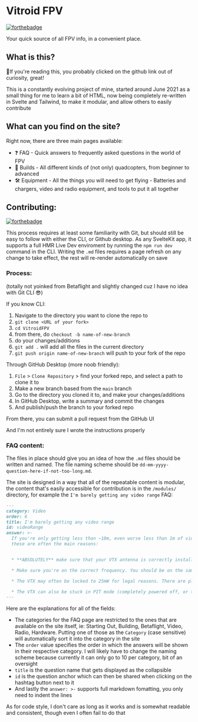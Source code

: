 # Vitroid FPV

[![forthebadge](https://forthebadge.com/images/badges/it-works-why.svg)](https://vitroidfpv.com)

Your quick source of all FPV info, in a convenient place.

## What is this?

🔎If you're reading this, you probably clicked on the github link out of curiosity, great!

This is a constantly evolving project of mine, started around June 2021 as a small thing for me to learn a bit of HTML, now being completely re-written in Svelte and Tailwind, to make it modular, and allow others to easily contribute

## What can you find on the site?

Right now, there are three main pages available:

- ❓ FAQ - Quick answers to frequently asked questions in the world of FPV
- 🔧 Builds - All different kinds of (not only) quadcopters, from beginner to advanced
- 🛠️ Equipment - All the things you will need to get flying - Batteries and chargers, video and radio equipment, and tools to put it all together

## Contributing:

[![forthebadge](https://forthebadge.com/images/badges/contains-tasty-spaghetti-code.svg)](https://forthebadge.com)

This process requires at least some familiarity with Git, but should still be easy to follow with either the CLI, or Github desktop. As any SvelteKit app, it supports a full HMR Live Dev enviroment by running the `npm run dev` command in the CLI. Writing the `.md` files requires a page refresh on any change to take effect, the rest will re-render automatically on save

### Process:

(totally not yoinked from Betaflight and slightly changed cuz I have no idea with Git CLI 😎)

If you know CLI:

1. Navigate to the directory you want to clone the repo to
1. `git clone <URL of your fork>`
1. `cd VitroidFPV`
1. from there, do `checkout -b name-of-new-branch`
1. do your changes/additions
1. `git add .` will add all the files in the current directory
1. `git push origin name-of-new-branch` will push to your fork of the repo

Through GitHub Desktop (more noob friendly):

1. `File` > `Clone Repository` > find your forked repo, and select a path to clone it to
2. Make a new branch based from the `main` branch
3. Go to the directory you cloned it to, and make your changes/additions
4. In GitHub Desktop, write a summary and commit the changes
5. And publish/push the branch to your forked repo

From there, you can submit a pull request from the GitHub UI

And I'm not entirely sure I wrote the instructions properly

### FAQ content:

The files in place should give you an idea of how the `.md` files should be written and named. The file naming scheme should be `dd-mm-yyyy-question-here-if-not-too-long.md`.

The site is designed in a way that all of the repeatable content is modular, the content that's easily accessible for contribution is in the `/modules/` directory, for example the `I'm barely getting any video range` FAQ:

```markdown
---
category: Video
order: 6
title: I'm barely getting any video range
id: videoRange
answer: >-
  If you're only getting less than ~10m, even worse less than 1m of video range,
  these are often the main reasons:


  * **ABSOLUTELY** make sure that your VTX antenna is correctly installed. If not, you can *very* quickly fry the VTX. Make sure it's on correctly, and with the correct connector

  * Make sure you're on the correct frequency. You should be on the same band and channel as your VTX. This often occurs from incorrect behavior of the auto-search feature on goggles. Auto-search is not very reliable, it's always best to manually set the correct band and channel

  * The VTX may often be locked to 25mW for legal reasons. There are plenty of tutorials on how to unlock it to get a higher output power

  * The VTX can also be stuck in PIT mode (completely powered off, or transmitting at like 0.1mW). This can be changed with the hardware button on the VTX, or in Betaflight as well
---
```

Here are the explanations for all of the fields:

- The categories for the FAQ page are restricted to the ones that are available on the site itself, ie: Starting Out, Building, Betaflight, Video, Radio, Hardware. Putting one of those as the `Category` (case sensitive) will automatically sort it into the category in the site
- The `order` value specifies the order in which the answers will be shown in their respective category. I will likely have to change the naming scheme because currently it can only go to 10 per category, bit of an oversight
- `title` is the question name that gets displayed as the collapsible
- `id` is the question anchor which can then be shared when clicking on the hashtag button next to it
- And lastly the `answer: >-` supports full markdown fomatting, you only need to indent the lines

As for code style, I don't care as long as it works and is somewhat readable and consistent, though even I often fail to do that
